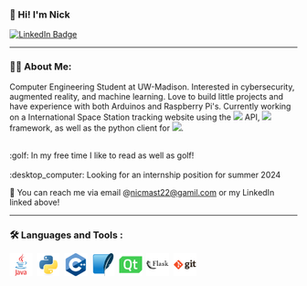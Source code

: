 ### 👋 Hi! I'm Nick

<div id="badges">
  <a href="www.linkedin.com/in/nick-mast2022">
    <img src="https://img.shields.io/badge/LinkedIn-blue?style=for-the-badge&logo=linkedin&logoColor=white" alt="LinkedIn Badge"/>
  </a>
</div>

---

### :technologist: About Me:
Computer Engineering Student at UW-Madison. Interested in cybersecurity, augmented reality, and machine learning. Love to build little
projects and have experience with both Arduinos and Raspberry Pi's. Currently working on a International Space Station tracking website
using the  [![](https://img.shields.io/badge/Where%20the%20ISS%20at%3F-yellow)](https://wheretheiss.at/w/developer) API,
[![](https://img.shields.io/badge/Flask-blue?logo=flask)](https://flask.palletsprojects.com/en/2.3.x/) framework, as well as the python
client for [![](https://img.shields.io/badge/Google%20Maps-red?logo=googlemaps)](https://github.com/googlemaps/google-maps-services-python).

<br>
:golf: In my free time I like to read as well as golf!
</br>

<br>
:desktop_computer: Looking for an internship position for summer 2024

:envelope_with_arrow: You can reach me via email @nicmast22@gamil.com or my LinkedIn linked above!

---

### :hammer_and_wrench: Languages and Tools :

<div>
  <img src="https://github.com/devicons/devicon/blob/master/icons/java/java-original-wordmark.svg" title="Java" alt="Java" width="40" height="40"/>&nbsp;
  <img src="https://github.com/devicons/devicon/blob/master/icons/python/python-original.svg" title="Python" alt="Python" width="40" height="40"/>&nbsp;
  <img src="https://github.com/devicons/devicon/blob/master/icons/cplusplus/cplusplus-original.svg" title="C++" alt="C++" width="40" height="40"/>&nbsp;
  <img src="https://github.com/devicons/devicon/blob/master/icons/sqlite/sqlite-original.svg" title="SQLite" alt="SQLite" width="40" height="40"/>&nbsp;
  <img src="https://github.com/devicons/devicon/blob/master/icons/qt/qt-original.svg" title="Qt" alt="Qt" width="40" height="40"/>&nbsp;
  <img src="https://github.com/devicons/devicon/blob/master/icons/flask/flask-original-wordmark.svg" title="Flask" alt="Flask" width="40" height="40"/>&nbsp;
  <img src="https://github.com/devicons/devicon/blob/master/icons/git/git-original-wordmark.svg" title="Git" **alt="Git" width="40" height="40"/>
</div>

